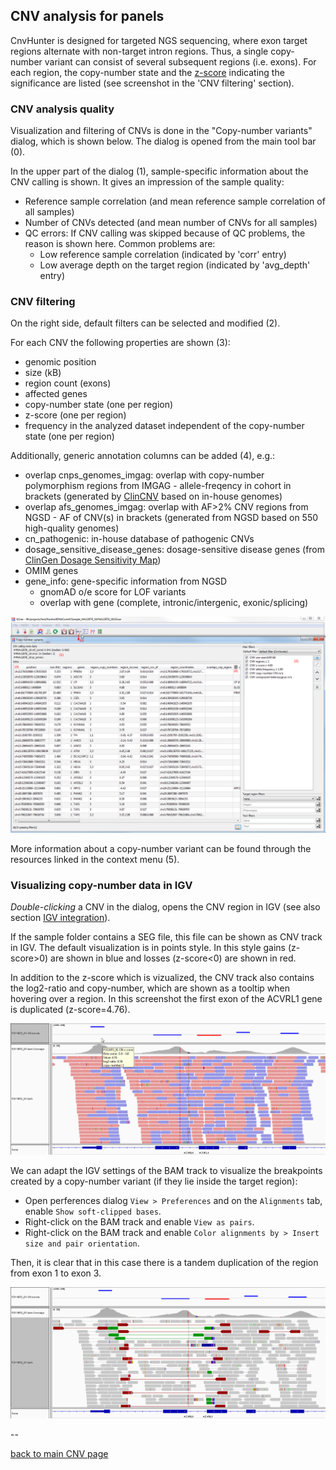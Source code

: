 ## CNV analysis for panels 


CnvHunter is designed for targeted NGS sequencing, where exon target regions alternate with non-target intron regions. Thus, a single copy-number variant can consist of several subsequent regions (i.e. exons). For each region, the copy-number state and the [z-score](https://en.wikipedia.org/wiki/Standard_score) indicating the significance are listed (see screenshot in the 'CNV filtering' section).

### CNV analysis quality

Visualization and filtering of CNVs is done in the "Copy-number variants" dialog, which is shown below.
The dialog is opened from the main tool bar (0). 

In the upper part of the dialog (1), sample-specific information about the CNV calling is shown. It gives an impression  of the sample quality:

* Reference sample correlation (and mean reference sample correlation of all samples)
* Number of CNVs detected (and mean number of CNVs for all samples)
* QC errors: If CNV calling was skipped because of QC problems, the reason is shown here. Common problems are:
	* Low reference sample correlation (indicated by 'corr' entry)
	* Low average depth on the target region (indicated by 'avg_depth' entry)

### CNV filtering

On the right side, default filters can be selected and modified (2).

For each CNV the following properties are shown (3):

* genomic position
* size (kB)
* region count (exons)
* affected genes
* copy-number state (one per region)
* z-score (one per region)
* frequency in the analyzed dataset independent of the copy-number state (one per region)

Additionally, generic annotation columns can be added (4), e.g.:

* overlap cnps_genomes_imgag: overlap with copy-number polymorphism regions from IMGAG - allele-freqency in cohort in brackets (generated by [ClinCNV](https://github.com/imgag/ClinCNV) based on in-house genomes)  
* overlap afs_genomes_imgag: overlap with AF>2% CNV regions from NGSD - AF of CNV(s) in brackets (generated from NGSD based on 550 high-quality genomes)
* cn_pathogenic: in-house database of pathogenic CNVs
* dosage_sensitive_disease_genes: dosage-sensitive disease genes (from [ClinGen Dosage Sensitivity Map](https://www.ncbi.nlm.nih.gov/projects/dbvar/clingen/))
* OMIM genes
* gene_info: gene-specific information from NGSD
	* gnomAD o/e score for LOF variants
	* overlap with gene (complete, intronic/intergenic, exonic/splicing)

![alt text](cnv_filtering.png)

More information about a copy-number variant can be found through the resources linked in the context menu (5). 


### Visualizing copy-number data in IGV

*Double-clicking* a CNV in the dialog, opens the CNV region in IGV (see also section [IGV integration](igv_integration.md)).

If the sample folder contains a SEG file, this file can be shown as CNV track in IGV. The default visualization is in points style. In this style gains (z-score>0) are shown in blue and losses (z-score<0) are shown in red.

In addition to the z-score which is vizualized, the CNV track also contains the log2-ratio and copy-number, which are shown as a tooltip when hovering over a region. In this screenshot the first exon of the ACVRL1 gene is duplicated (z-score=4.76).


![alt text](cnv_visualization.png)

We can adapt the IGV settings of the BAM track to visualize the breakpoints created by a copy-number variant (if they lie inside the target region):

* Open perferences dialog `View > Preferences` and on the `Alignments` tab, enable `Show soft-clipped bases`.
* Right-click on the BAM track and enable `View as pairs`.
* Right-click on the BAM track and enable `Color alignments by > Insert size and pair orientation`. 

Then, it is clear that in this case there is a tandem duplication of the region from exon 1 to exon 3.

![alt text](cnv_visualization2.png)

--

[back to main CNV page](cnv_analysis.md)
